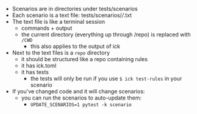 - Scenarios are in directories under tests/scenarios
- Each scenario is a text file:  tests/scenarios/*/*.txt
- The text file is like a terminal session
    - commands + output
    - the current directory (everything up through /repo) is replaced with `/CWD`
        - this also applies to the output of ick
- Next to the text files is a `repo` directory
    - it should be structured like a repo containing rules
    - it has ick.toml
    - it has tests
        - the tests will only be run if you use `$ ick test-rules` in your
            scenario
- If you've changed code and it will change scenarios:
    - you can run the scenarios to auto-update them:
        - `UPDATE_SCENARIOS=1 pytest -k scenario`
